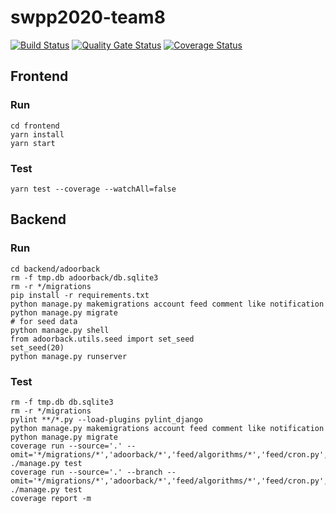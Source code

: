 # swpp2020-team8

[![Build Status](https://travis-ci.org/swsnu/swpp2020-team8.svg?branch=master)](https://travis-ci.org/swsnu/swpp2020-team8)
[![Quality Gate Status](https://sonarcloud.io/api/project_badges/measure?project=swsnu_swpp2020-team8&metric=alert_status)](https://sonarcloud.io/dashboard?id=swsnu_swpp2020-team8)
[![Coverage Status](https://coveralls.io/repos/github/swsnu/swpp2020-team8/badge.svg?branch=master)](https://coveralls.io/github/swsnu/swpp2020-team8?branch=master)

## Frontend

### Run
```
cd frontend
yarn install
yarn start
```

### Test
```
yarn test --coverage --watchAll=false
```

## Backend

### Run
```
cd backend/adoorback
rm -f tmp.db adoorback/db.sqlite3
rm -r */migrations
pip install -r requirements.txt
python manage.py makemigrations account feed comment like notification
python manage.py migrate
# for seed data
python manage.py shell
from adoorback.utils.seed import set_seed
set_seed(20)
python manage.py runserver
```

### Test

```
rm -f tmp.db db.sqlite3
rm -r */migrations
pylint **/*.py --load-plugins pylint_django
python manage.py makemigrations account feed comment like notification
python manage.py migrate
coverage run --source='.' --omit='*/migrations/*','adoorback/*','feed/algorithms/*','feed/cron.py','account/cron.py','locustfile.py','manage.py','*/wsgi.py','*/asgi.py','*/utils/*' ./manage.py test
coverage run --source='.' --branch --omit='*/migrations/*','adoorback/*','feed/algorithms/*','feed/cron.py','account/cron.py','locustfile.py','manage.py','*/wsgi.py','*/asgi.py','*/utils/*' ./manage.py test
coverage report -m
```
